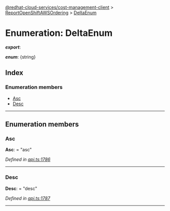 [@redhat-cloud-services/cost-management-client](../README.md) > [ReportOpenShiftAWSOrdering](../modules/reportopenshiftawsordering.md) > [DeltaEnum](../enums/reportopenshiftawsordering.deltaenum.md)

# Enumeration: DeltaEnum

*__export__*: 

*__enum__*: {string}

## Index

### Enumeration members

* [Asc](reportopenshiftawsordering.deltaenum.md#asc)
* [Desc](reportopenshiftawsordering.deltaenum.md#desc)

---

## Enumeration members

<a id="asc"></a>

###  Asc

**Asc**:  = "asc"

*Defined in [api.ts:1786](https://github.com/RedHatInsights/javascript-clients/blob/master/packages/cost-management/api.ts#L1786)*

___
<a id="desc"></a>

###  Desc

**Desc**:  = "desc"

*Defined in [api.ts:1787](https://github.com/RedHatInsights/javascript-clients/blob/master/packages/cost-management/api.ts#L1787)*

___

